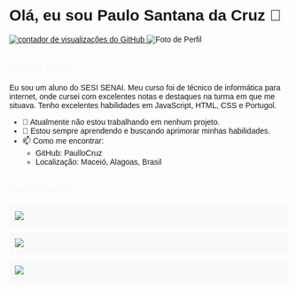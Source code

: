 <!DOCTYPE html>
<html>
<head>
</head>
<body>
    <h1>Olá, eu sou Paulo Santana da Cruz 👋</h1>
    <!-- Contador de visualizações -->
<a href="https://github.com/PaulloCruz/PaulloCruz">
  <img src="https://komarev.com/ghpvc/?PaulloCruz&label=Visualizações+do+Perfil&color=blueviolet&style=plastic" alt="contador de visualizações do GitHub" />
</a>
    <!-- Foto de perfil -->
    <img src="https://via.placeholder.com/150" alt="Foto de Perfil">
</body>
</html>

## Sobre mim
Eu sou um aluno do SESI SENAI. Meu curso foi de técnico de informática para internet, onde cursei com excelentes notas e destaques na turma em que me situava. Tenho excelentes habilidades em JavaScript, HTML, CSS e Portugol.

- 🔭 Atualmente não estou trabalhando em nenhum projeto.
- 🌱 Estou sempre aprendendo e buscando aprimorar minhas habilidades.
- 📫 Como me encontrar: 
  - GitHub: PaulloCruz
  - Localização: Maceió, Alagoas, Brasil

<!DOCTYPE html>
<html>
<head>
    <style>
        body {
            font-family: Arial, sans-serif;
        }
        .skills {
            list-style-type: none;
            padding: 0;
        }
        .skills li {
            margin-bottom: 10px;
            padding: 10px;
            background-color: #f9f9f9;
            transition: background-color 0.5s ease;
        }
        .skills li:hover {
            background-color: #ddd;
        }
        @keyframes fadeIn {
            from {opacity: 0;}
            to {opacity: 1;}
        }
        h2 {
            animation: fadeIn 2s;
        }
    </style>
</head>
<body>
    <h2>Habilidades</h2>
    <ul class="skills">
        <li> <a href="https://developer.mozilla.org/pt-BR/docs/Web/JavaScript" ><img src="[https://via.placeholder.com/50](https://www.flaticon.com/br/icone-gratis/js_5968292?term=javascript&page=1&position=3&origin=tag&related_id=5968292)" target="_blank"> </a> </li>
        <li> <a href="https://developer.mozilla.org/pt-BR/docs/Web/HTML"> <img src="https://via.placeholder.com/50" target="_blank"> </a> </li>
        <li> <a href="https://developer.mozilla.org/pt-BR/docs/Web/CSS"> <img src="https://via.placeholder.com/50" target="_blank"> </a> </li>
    </ul>
</body>
</html>

